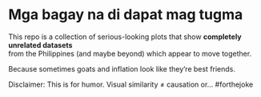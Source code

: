 # Mga bagay na di dapat mag tugma

This repo is a collection of serious-looking plots that show **completely unrelated datasets**  
from the Philippines (and maybe beyond) which appear to move together.  

Because sometimes goats and inflation look like they’re best friends.

Disclaimer: This is for humor. Visual similarity ≠ causation or... #forthejoke
